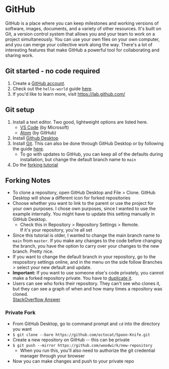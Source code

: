 # GitHub
GitHub is a place where you can keep milestones and working versions of software, images, documents, and a variety of other resources. It's built on Git, a version control system that allows you and your team to work on a project simultaneously. You can use your own files on your own computer, and you can merge your collective work along the way. There's a lot of interesting features that make GitHub a powerful tool for collaborating and sharing work.

## Git started - no code required
1. Create a [GitHub account](https://github.com/). 
2. Check out the `hello-world` guide [here](https://guides.github.com/activities/hello-world/).
3. If you'd like to learn more, visit https://lab.github.com/

## Git setup
1. Install a text editor. Two good, lightweight options are listed here.
    - [VS Code](https://code.visualstudio.com/) (by Microsoft)
    - [Atom](https://atom.io/) (by GitHub)
2. Install [Github Desktop](https://desktop.github.com/)
3. Install [Git](https://git-scm.com/). This can also be done through GitHub Desktop or by following the guide [here](https://github.com/git-guides/install-git).
    - To go with updates to GitHub, you can keep all of the defaults during installation, but change the default branch name to `main`
4. Do the [forking tutorial](https://guides.github.com/activities/forking/)  
    
## Forking Notes
- To clone a repository, open GitHub Desktop and File > Clone. GitHub Desktop will show a different icon for forked repositories
- Choose whether you want to link to the parent or use the project for your own purposes. I chose own purposes, since I wanted to use the example internally. You might have to update this setting manually in GitHub Desktop.
    - Check this in Repository > Repository Settings > Remote.  
    If it's your repository, you're all set
- Since this tutorial is older, I wanted to change the main branch name to `main` from `master`. If you make any changes to the code before changing the branch, you have the option to carry over your changes to the new branch. Pretty nice.
- If you want to change the default branch in your repository, go to the respository settings online, and in the menu on the side follow Branches > select your new default and update.
- **Important:** If you want to use someone else's code privately, you cannot make a forked repository private. You have to [duplicate it](https://docs.github.com/en/free-pro-team@latest/github/creating-cloning-and-archiving-repositories/duplicating-a-repository).
- Users can see who forks their repository. They can't see who clones it, but they can see a graph of when and how many times a repository was cloned.  
[StackOverflow Answer](https://stackoverflow.com/questions/20927871/can-the-owner-of-a-repo-see-clones)

### Private Fork
* From GitHub Desktop, go to command prompt and `cd` into the directory you want
* `$ git clone --bare https://github.com/octocat/Spoon-Knife.git`
* Create a new repository on GitHub -- this can be private
* `$ git push --mirror https://github.com/woodwirk/new-repository`
    * When you run this, you'll also need to authorize the git credential manager through your browser
* Now you can make changes and push to your private repo
